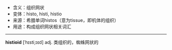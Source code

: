 - <span class="definition">含义：组织网状</span>
- <span class="definition">变体：histo, histi, histio</span>
- <span class="definition">来源：希腊单词histos（意为tissue，即机体的组织）</span>
- <span class="definition">用途：构成组织网状相关词汇</span>

---

<span class="vocabulary">**histioid**</span> [ˈhɪstiˌɔɪd] adj. 类组织的，蜘蛛网状的

